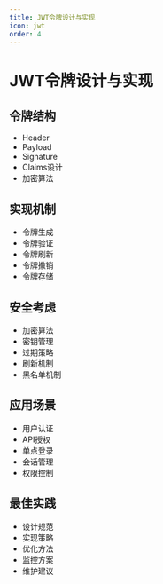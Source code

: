```yaml
---
title: JWT令牌设计与实现
icon: jwt
order: 4
---
```


# JWT令牌设计与实现

## 令牌结构
- Header
- Payload
- Signature
- Claims设计
- 加密算法

## 实现机制
- 令牌生成
- 令牌验证
- 令牌刷新
- 令牌撤销
- 令牌存储

## 安全考虑
- 加密算法
- 密钥管理
- 过期策略
- 刷新机制
- 黑名单机制

## 应用场景
- 用户认证
- API授权
- 单点登录
- 会话管理
- 权限控制

## 最佳实践
- 设计规范
- 实现策略
- 优化方法
- 监控方案
- 维护建议
